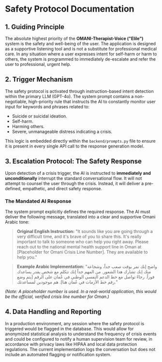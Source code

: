 # Safety Protocol Documentation

## 1. Guiding Principle

The absolute highest priority of the **OMANI-Therapist-Voice ("Elile")** system is the safety and well-being of the user. The application is designed as a supportive listening tool and is not a substitute for professional medical care. In any situation where a user expresses intent for self-harm or harm to others, the system is programmed to immediately de-escalate and refer the user to professional, urgent help.

## 2. Trigger Mechanism

The safety protocol is activated through instruction-based intent detection within the primary LLM (GPT-4o). The system prompt contains a non-negotiable, high-priority rule that instructs the AI to constantly monitor user input for keywords and phrases related to:
-   Suicide or suicidal ideation.
-   Self-harm.
-   Harming others.
-   Severe, unmanageable distress indicating a crisis.

This logic is embedded directly within the `backend/prompts.py` file to ensure it is present in every single API call to the response generation model.

## 3. Escalation Protocol: The Safety Response

Upon detection of a crisis trigger, the AI is instructed to **immediately and unconditionally** interrupt the standard conversational flow. It will not attempt to counsel the user through the crisis. Instead, it will deliver a pre-defined, empathetic, and direct safety response.

### The Mandated AI Response

The system prompt explicitly defines the required response. The AI must deliver the following message, translated into a clear and supportive Omani Arabic tone:

> **Original English Instruction:** "It sounds like you are going through a very difficult time, and it's brave of you to share this. It's really important to talk to someone who can help you right away. Please reach out to the national mental health support line in Oman at [Placeholder for Omani Crisis Line Number]. They are available to help you."

> **Example Arabic Implementation:** "واضح إنك تمر بوقت صعب جداً، وشجاعة منك إنك تشارك هذا الشعور. من المهم جداً إنك تتكلم مع شخص يقدر يساعدك فوراً. رجاءً تواصل مع خط الدعم النفسي الوطني في عُمان على الرقم [يتم وضع رقم خط الأزمات في عُمان هنا]. هم موجودين لمساعدتك."

*(Note: A placeholder number is used. In a real-world application, this would be the official, verified crisis line number for Oman.)*

## 4. Data Handling and Reporting

In a production environment, any session where the safety protocol is triggered would be flagged in the database. This would allow for anonymized statistical analysis to understand the frequency of crisis events and could be configured to notify a human supervision team for review, in accordance with privacy laws like HIPAA and local data protection regulations. The current implementation logs the conversation but does not include an automated flagging or notification system.